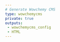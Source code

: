 ```yaml
---
# Generate Wowchemy CMS
type: wowchemycms
private: true
outputs:
 - wowchemycms_config
 - HTML
---
```


